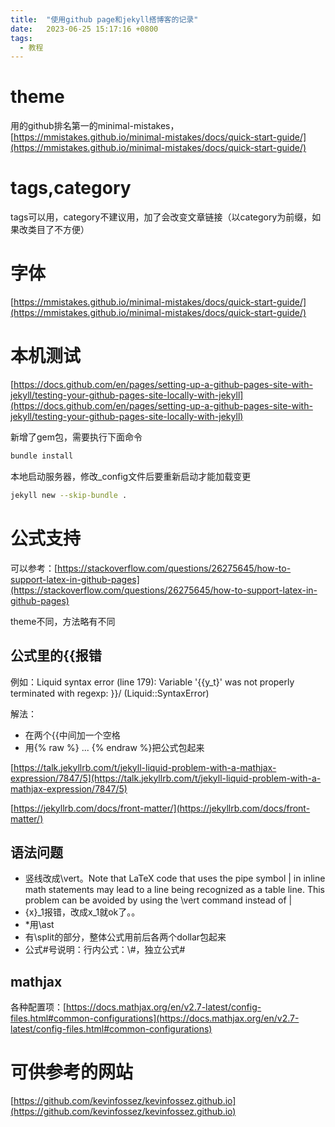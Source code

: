 ```yaml
---
title:  "使用github page和jekyll搭博客的记录"
date:   2023-06-25 15:17:16 +0800
tags:
  - 教程
---
```


# theme
用的github排名第一的minimal-mistakes，[https://mmistakes.github.io/minimal-mistakes/docs/quick-start-guide/](https://mmistakes.github.io/minimal-mistakes/docs/quick-start-guide/)

# tags,category
tags可以用，category不建议用，加了会改变文章链接（以category为前缀，如果改类目了不方便）

# 字体

[https://mmistakes.github.io/minimal-mistakes/docs/quick-start-guide/](https://mmistakes.github.io/minimal-mistakes/docs/quick-start-guide/)

# 本机测试
[https://docs.github.com/en/pages/setting-up-a-github-pages-site-with-jekyll/testing-your-github-pages-site-locally-with-jekyll](https://docs.github.com/en/pages/setting-up-a-github-pages-site-with-jekyll/testing-your-github-pages-site-locally-with-jekyll)

新增了gem包，需要执行下面命令
```bash
bundle install
```

本地启动服务器，修改_config文件后要重新启动才能加载变更
```bash
jekyll new --skip-bundle .
```

# 公式支持
可以参考：[https://stackoverflow.com/questions/26275645/how-to-support-latex-in-github-pages](https://stackoverflow.com/questions/26275645/how-to-support-latex-in-github-pages)

theme不同，方法略有不同

## 公式里的{\{报错
例如：Liquid syntax error (line 179): Variable '\{\{y_t}' was not properly terminated with regexp: \}\}/ (Liquid::SyntaxError)

解法：
* 在两个{\{中间加一个空格
* 用{% raw %} ... {% endraw %}把公式包起来

[https://talk.jekyllrb.com/t/jekyll-liquid-problem-with-a-mathjax-expression/7847/5](https://talk.jekyllrb.com/t/jekyll-liquid-problem-with-a-mathjax-expression/7847/5)

[https://jekyllrb.com/docs/front-matter/](https://jekyllrb.com/docs/front-matter/)

## 语法问题

* 竖线改成\vert。Note that LaTeX code that uses the pipe symbol | in inline math statements may lead to a line being recognized as a table line. This problem can be avoided by using the \vert command instead of |
* {x}_1报错，改成x_1就ok了。。
* *用\ast
* 有\split的部分，整体公式用前后各两个dollar包起来
* 公式#号说明：行内公式：\\#，独立公式\#

## mathjax

各种配置项：[https://docs.mathjax.org/en/v2.7-latest/config-files.html#common-configurations](https://docs.mathjax.org/en/v2.7-latest/config-files.html#common-configurations)


# 可供参考的网站

[https://github.com/kevinfossez/kevinfossez.github.io](https://github.com/kevinfossez/kevinfossez.github.io)

